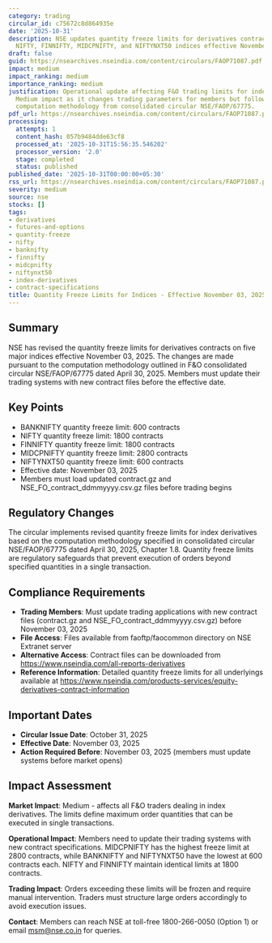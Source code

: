 ```yaml
---
category: trading
circular_id: c75672c8d864935e
date: '2025-10-31'
description: NSE updates quantity freeze limits for derivatives contracts on BANKNIFTY,
  NIFTY, FINNIFTY, MIDCPNIFTY, and NIFTYNXT50 indices effective November 03, 2025.
draft: false
guid: https://nsearchives.nseindia.com/content/circulars/FAOP71087.pdf
impact: medium
impact_ranking: medium
importance_ranking: medium
justification: Operational update affecting F&O trading limits for index derivatives.
  Medium impact as it changes trading parameters for members but follows established
  computation methodology from consolidated circular NSE/FAOP/67775.
pdf_url: https://nsearchives.nseindia.com/content/circulars/FAOP71087.pdf
processing:
  attempts: 1
  content_hash: 057b9484dde63cf8
  processed_at: '2025-10-31T15:56:35.546202'
  processor_version: '2.0'
  stage: completed
  status: published
published_date: '2025-10-31T00:00:00+05:30'
rss_url: https://nsearchives.nseindia.com/content/circulars/FAOP71087.pdf
severity: medium
source: nse
stocks: []
tags:
- derivatives
- futures-and-options
- quantity-freeze
- nifty
- banknifty
- finnifty
- midcpnifty
- niftynxt50
- index-derivatives
- contract-specifications
title: Quantity Freeze Limits for Indices - Effective November 03, 2025
---
```


## Summary

NSE has revised the quantity freeze limits for derivatives contracts on five major indices effective November 03, 2025. The changes are made pursuant to the computation methodology outlined in F&O consolidated circular NSE/FAOP/67775 dated April 30, 2025. Members must update their trading systems with new contract files before the effective date.

## Key Points

- BANKNIFTY quantity freeze limit: 600 contracts
- NIFTY quantity freeze limit: 1800 contracts
- FINNIFTY quantity freeze limit: 1800 contracts
- MIDCPNIFTY quantity freeze limit: 2800 contracts
- NIFTYNXT50 quantity freeze limit: 600 contracts
- Effective date: November 03, 2025
- Members must load updated contract.gz and NSE_FO_contract_ddmmyyyy.csv.gz files before trading begins

## Regulatory Changes

The circular implements revised quantity freeze limits for index derivatives based on the computation methodology specified in consolidated circular NSE/FAOP/67775 dated April 30, 2025, Chapter 1.8. Quantity freeze limits are regulatory safeguards that prevent execution of orders beyond specified quantities in a single transaction.

## Compliance Requirements

- **Trading Members**: Must update trading applications with new contract files (contract.gz and NSE_FO_contract_ddmmyyyy.csv.gz) before November 03, 2025
- **File Access**: Files available from faoftp/faocommon directory on NSE Extranet server
- **Alternative Access**: Contract files can be downloaded from https://www.nseindia.com/all-reports-derivatives
- **Reference Information**: Detailed quantity freeze limits for all underlyings available at https://www.nseindia.com/products-services/equity-derivatives-contract-information

## Important Dates

- **Circular Issue Date**: October 31, 2025
- **Effective Date**: November 03, 2025
- **Action Required Before**: November 03, 2025 (members must update systems before market opens)

## Impact Assessment

**Market Impact**: Medium - affects all F&O traders dealing in index derivatives. The limits define maximum order quantities that can be executed in single transactions.

**Operational Impact**: Members need to update their trading systems with new contract specifications. MIDCPNIFTY has the highest freeze limit at 2800 contracts, while BANKNIFTY and NIFTYNXT50 have the lowest at 600 contracts each. NIFTY and FINNIFTY maintain identical limits at 1800 contracts.

**Trading Impact**: Orders exceeding these limits will be frozen and require manual intervention. Traders must structure large orders accordingly to avoid execution issues.

**Contact**: Members can reach NSE at toll-free 1800-266-0050 (Option 1) or email msm@nse.co.in for queries.